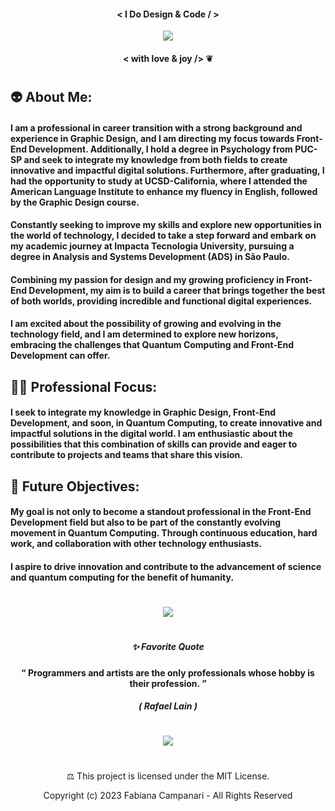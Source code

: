 #### <p align="center">  < I Do Design & Code / > </p> 


<p align="center">
<img src="https://github.com/FabianaCampanari/FabianaCampanari/assets/113218619/eccdc4d9-94cb-494b-9c36-dc02669eb09b"/> 

#### <p align="center">  < with love & joy /> ❦

#

## 👽 About Me:

#### I am a professional in career transition with a strong background and experience in Graphic Design, and I am directing my focus towards Front-End Development. Additionally, I hold a degree in Psychology from PUC-SP and seek to integrate my knowledge from both fields to create innovative and impactful digital solutions. Furthermore, after graduating, I had the opportunity to study at UCSD-California, where I attended the American Language Institute to enhance my fluency in English, followed by the Graphic Design course.

#### Constantly seeking to improve my skills and explore new opportunities in the world of technology, I decided to take a step forward and embark on my academic journey at Impacta Tecnologia University, pursuing a degree in Analysis and Systems Development (ADS) in São Paulo.

#### Combining my passion for design and my growing proficiency in Front-End Development, my aim is to build a career that brings together the best of both worlds, providing incredible and functional digital experiences.

#### I am excited about the possibility of growing and evolving in the technology field, and I am determined to explore new horizons, embracing the challenges that Quantum Computing and Front-End Development can offer.

## 🧘🏻 Professional Focus:

#### I seek to integrate my knowledge in Graphic Design, Front-End Development, and soon, in Quantum Computing, to create innovative and impactful solutions in the digital world. I am enthusiastic about the possibilities that this combination of skills can provide and eager to contribute to projects and teams that share this vision.

## 👀 Future Objectives:

#### My goal is not only to become a standout professional in the Front-End Development field but also to be part of the constantly evolving movement in Quantum Computing. Through continuous education, hard work, and collaboration with other technology enthusiasts.

#### I aspire to drive innovation and contribute to the advancement of science and quantum computing for the benefit of humanity.


#

<p align="center">
<img src="https://github.com/FabianaCampanari/FabianaCampanari/assets/113218619/b3789e50-93e1-48ac-b82e-1db626f7cbb2"/>

#

##### <p align="center">  ✨ Favorite Quote </p>  
 
#### <p align="center"> “ Programmers and artists are the only professionals whose hobby is their profession. ” </p>

##### <p align="center"> ( Rafael Lain ) </p>

#

<p align="center">
<img src="https://github.com/FabianaCampanari/FabianaCampanari/assets/113218619/5b88bfdb-18bf-4b3e-aae3-b0342d2906fe"/>

#

<p align="center"> ⚖︎ This project is licensed under the MIT License. </p>

<p align="center"> Copyright (c) 2023 Fabiana Campanari - All Rights Reserved  </p>

















 
 
